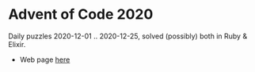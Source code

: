 # Advent of Code 2020

Daily puzzles 2020-12-01 .. 2020-12-25, solved (possibly) both in Ruby & Elixir.

- Web page [here](https://adventofcode.com/2020)

